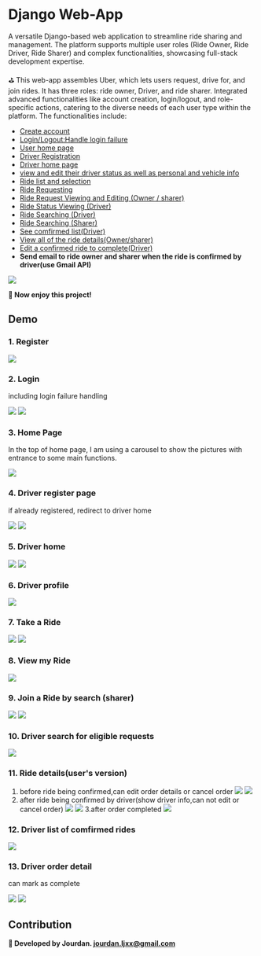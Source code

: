 # Django Web-App
A versatile Django-based web application to streamline ride sharing and management. The platform supports multiple user roles (Ride Owner, Ride Driver, Ride Sharer) and complex functionalities, showcasing full-stack development expertise.

⛳ This web-app assembles Uber, which lets users request, drive for, and join rides. It has three roles: ride owner, Driver, and ride sharer. Integrated advanced functionalities like account creation, login/logout, and role-specific actions, catering to the diverse needs of each user type within the platform. The functionalities include:

- [Create account](#1-register)
- [Login/Logout:Handle login failure](#2-login)
- [User home page](#3-home-page)
- [Driver Registration](#4-driver-register-page)
- [Driver home page](#5-driver-home)
- [view and edit their driver status as well as personal and vehicle info](#6-driver-profile)
- [Ride list and selection](#8-view-my-ride)
- [Ride Requesting](#7-take-a-ride)
- [Ride Request Viewing and Editing (Owner / sharer)](#11-ride-detailsusers-version)
- [Ride Status Viewing (Driver)](#12-driver-list-of-comfirmed-rides)
- [Ride Searching (Driver)](#10-driver-search-for-eligible-requests)
- [Ride Searching (Sharer)](#9-join-a-ride-by-search-sharer)
- [See comfirmed list(Driver)](#12-driver-list-of-comfirmed-rides)
- [View all of the ride details(Owner/sharer)](#11-ride-detailsusers-version)
- [Edit a confirmed ride to complete(Driver)](#13-driver-order-detail)
- **Send email to ride owner and sharer when the ride is confirmed by driver(use Gmail API)**


![](img/1.jpeg)

**💠 Now enjoy this project!**

## Demo
### 1. Register
![](img/3.jpeg)

### 2. Login
including login failure handling

![](img/2.jpeg)
![](img/4.jpeg)

### 3. Home Page
In the top of home page, I am using a carousel to show the pictures with entrance to some main functions.

![](img/gif.gif)
### 4. Driver register page
if already registered, redirect to driver home

![](img/8.jpeg)
![](img/9.jpeg)

### 5. Driver home
![](img/10.jpeg)
![](img/11.jpeg)

### 6. Driver profile
![](img/12.jpeg)

### 7. Take a Ride
![](img/15.jpeg)
![](img/16.jpeg)

### 8. View my Ride
![](img/13.jpeg)


### 9. Join a Ride by search (sharer)
![](img/14.jpeg)
![](img/15.jpeg)

### 10. Driver search for eligible requests
![](img/17.jpeg)

### 11. Ride details(user's version)
1. before ride being confirmed,can edit order details or cancel order
![](img/20.jpeg)
![](img/21.jpeg)
2. after ride being confirmed by driver(show driver info,can not edit or cancel order)
![](img/18.jpeg)
![](img/19.jpeg)
3.after order completed
![](img/22.jpeg)


### 12. Driver list of comfirmed rides
![](img/23.jpeg)

### 13. Driver order detail
can mark as complete

![](img/24.jpeg)
![](img/25.jpeg)



## Contribution
**🔱 Developed by Jourdan. jourdan.ljxx@gmail.com**

